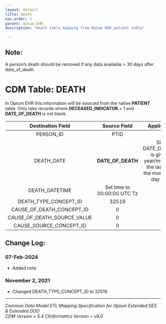 ```yaml
---
layout: default
title: Death
nav_order: 3
parent: Optum EHR
description: "Death table mapping from Optum EHR patient table"

---
```


## **Note**:

A person’s death should be removed if any data available > 30 days after date_of_death

# CDM Table: DEATH

In Optum EHR this information will be sourced from the native **PATIENT** table. Only take records where **DECEASED_INDICATOR** = 1 and **DATE_OF_DEATH** is not blank. 

**Destination Field**|**Source Field**|**Applied Rule**|**Comment**
|:-----:|:-----:|:-----:|:-----:|
PERSON_ID|PTID|||
DEATH_DATE|**DATE_OF_DEATH**|Since DATE_OF_DEATH is given as year/month, use the last day of the month as the day value.||
DEATH_DATETIME|Set time to 00:00:00 UTC Tz|||
DEATH_TYPE_CONCEPT_ID|32519 |||
CAUSE_OF_DEATH_CONCEPT_ID|0|||
CAUSE_OF_DEATH_SOURCE_VALUE|0|||
CAUSE_SOURCE_CONCEPT_ID|0|||

## Change Log:

### 07-Feb-2024
- Added note

### November 2, 2021
- Changed DEATH_TYPE_CONCEPT_ID to 32519
---
*Common Data Model ETL Mapping Specification for Optum Extended SES & Extended DOD*
<br>*CDM Version = 5.4 Clinformatics Version = v8.0*